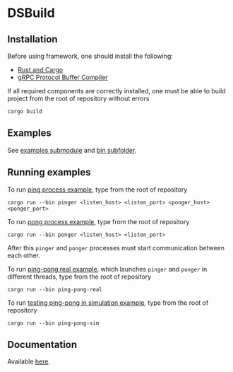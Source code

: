 # DSBuild

## Installation
Before using framework, one should install the following:
  - [Rust and Cargo](https://doc.rust-lang.org/cargo/getting-started/installation.html)
  - [gRPC Protocol Buffer Compiler](https://grpc.io/docs/protoc-installation/)

If all required components are correctly installed, one must be able to build project from the root of repository without errors
```
cargo build
```

## Examples
See [examples submodule](https://egnees.github.io/dsbuild/docs/dsbuild/examples/index.html) and [bin subfolder](https://github.com/egnees/dsbuild/tree/master/bin).

## Running examples

To run [ping process example](https://github.com/egnees/dsbuild/blob/master/bin/pinger.rs), type from the root of repository
```
cargo run --bin pinger <listen_host> <listen_port> <ponger_host> <ponger_port>
```

To run [pong process example](https://github.com/egnees/dsbuild/blob/master/bin/ponger.rs), type from the root of repository
```
cargo run --bin ponger <listen_host> <listen_port>
```

After this `pinger` and `ponger` processes must start communication between each other.

To run [ping-pong real example](https://egnees.github.io/dsbuild/docs/dsbuild/examples/ping_pong/real/index.html), which launches `pinger` and `ponger` in different threads,
type from the root of repository
```
cargo run --bin ping-pong-real
```

To run [testing ping-pong in simulation example](https://egnees.github.io/dsbuild/docs/dsbuild/examples/ping_pong/sim/index.html), type from the root of repository
```
cargo run --bin ping-pong-sim
```

## Documentation
Available [here](https://egnees.github.io/dsbuild/docs/dsbuild/).

